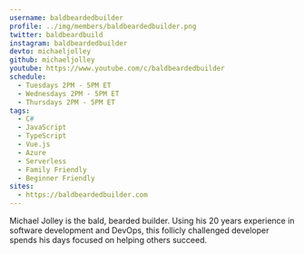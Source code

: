 ```yaml
---
username: baldbeardedbuilder
profile: ../img/members/baldbeardedbuilder.png
twitter: baldbeardbuild
instagram: baldbeardedbuilder
devto: michaeljolley
github: michaeljolley
youtube: https://www.youtube.com/c/baldbeardedbuilder
schedule:
  - Tuesdays 2PM - 5PM ET
  - Wednesdays 2PM - 5PM ET
  - Thursdays 2PM - 5PM ET
tags:
  - C#
  - JavaScript
  - TypeScript
  - Vue.js
  - Azure
  - Serverless
  - Family Friendly
  - Beginner Friendly
sites:
  - https://baldbeardedbuilder.com
---
```


Michael Jolley is the bald, bearded builder. Using his 20 years experience in software development and DevOps, this follicly challenged developer spends his days focused on helping others succeed.
